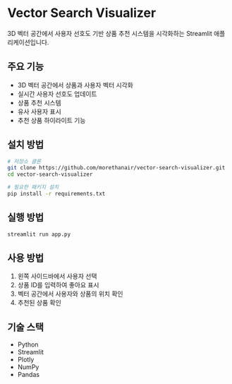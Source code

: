 # Vector Search Visualizer

3D 벡터 공간에서 사용자 선호도 기반 상품 추천 시스템을 시각화하는 Streamlit 애플리케이션입니다.

## 주요 기능

- 3D 벡터 공간에서 상품과 사용자 벡터 시각화
- 실시간 사용자 선호도 업데이트
- 상품 추천 시스템
- 유사 사용자 표시
- 추천 상품 하이라이트 기능

## 설치 방법

```bash
# 저장소 클론
git clone https://github.com/morethanair/vector-search-visualizer.git
cd vector-search-visualizer

# 필요한 패키지 설치
pip install -r requirements.txt
```

## 실행 방법

```bash
streamlit run app.py
```

## 사용 방법

1. 왼쪽 사이드바에서 사용자 선택
2. 상품 ID를 입력하여 좋아요 표시
3. 벡터 공간에서 사용자와 상품의 위치 확인
4. 추천된 상품 확인

## 기술 스택

- Python
- Streamlit
- Plotly
- NumPy
- Pandas